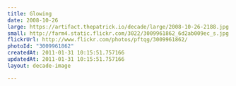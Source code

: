 ```yaml
---
title: Glowing
date: 2008-10-26
large: https://artifact.thepatrick.io/decade/large/2008-10-26-2188.jpg
small: http://farm4.static.flickr.com/3022/3009961862_6d2ab009ec_s.jpg
flickrUrl: http://www.flickr.com/photos/pftqg/3009961862/
photoId: "3009961862"
createdAt: 2011-01-31 10:15:51.757166
updatedAt: 2011-01-31 10:15:51.757166
layout: decade-image

---
```


